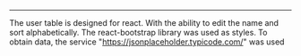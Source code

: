 ---------------------------------------------------------
The user table is designed for react. With the ability to edit the name and sort alphabetically. The react-bootstrap library was used as styles. To obtain data, the service "https://jsonplaceholder.typicode.com/" was used
